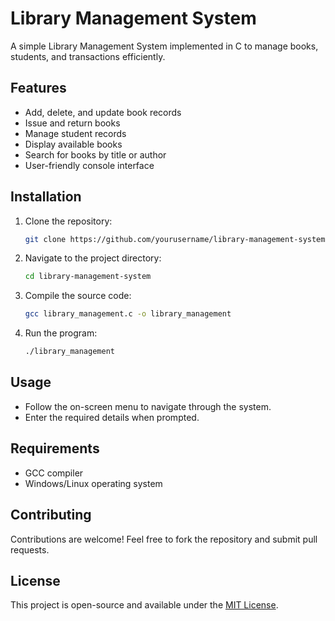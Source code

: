 
# Library Management System

A simple Library Management System implemented in C to manage books, students, and transactions efficiently.

## Features
- Add, delete, and update book records
- Issue and return books
- Manage student records
- Display available books
- Search for books by title or author
- User-friendly console interface

## Installation
1. Clone the repository:
   ```sh
   git clone https://github.com/yourusername/library-management-system.git
   ```
2. Navigate to the project directory:
   ```sh
   cd library-management-system
   ```
3. Compile the source code:
   ```sh
   gcc library_management.c -o library_management
   ```
4. Run the program:
   ```sh
   ./library_management
   ```

## Usage
- Follow the on-screen menu to navigate through the system.
- Enter the required details when prompted.

## Requirements
- GCC compiler
- Windows/Linux operating system

## Contributing
Contributions are welcome! Feel free to fork the repository and submit pull requests.

## License
This project is open-source and available under the [MIT License](LICENSE).


